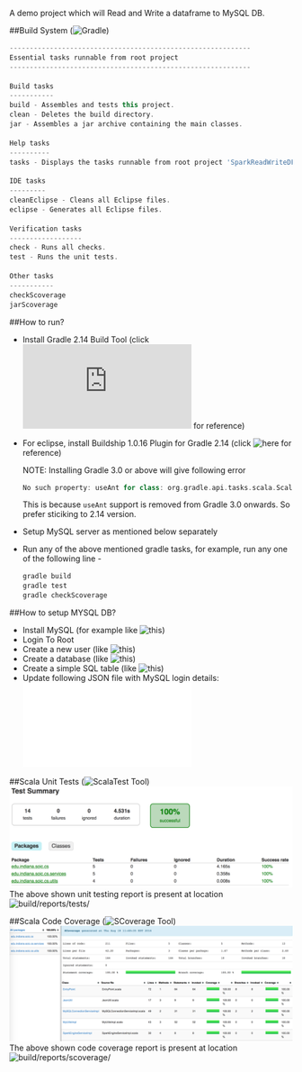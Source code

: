 A demo project which will Read and Write a dataframe to MySQL DB. 


##Build System  (![Gradle](https://discuss.gradle.org/t/gradle-2-14-1-released/18550))

```gradle
------------------------------------------------------------
Essential tasks runnable from root project
------------------------------------------------------------

Build tasks
-----------
build - Assembles and tests this project.
clean - Deletes the build directory.
jar - Assembles a jar archive containing the main classes.

Help tasks
----------
tasks - Displays the tasks runnable from root project 'SparkReadWriteDF'.

IDE tasks
---------
cleanEclipse - Cleans all Eclipse files.
eclipse - Generates all Eclipse files.

Verification tasks
------------------
check - Runs all checks.
test - Runs the unit tests.

Other tasks
-----------
checkScoverage
jarScoverage
```



##How to run?
- Install Gradle 2.14 Build Tool (click ![here](https://www.javacodegeeks.com/2013/04/how-to-install-gradle-2.html) for reference)
- For eclipse, install Buildship 1.0.16 Plugin for Gradle 2.14 (click ![here](https://projects.eclipse.org/projects/tools.buildship/releases/1.0.16) for reference)

    NOTE: Installing Gradle 3.0 or above will give following error
    ```gradle
    No such property: useAnt for class: org.gradle.api.tasks.scala.ScalaCompileOptions
    ```
    This is because ```useAnt``` support is removed from Gradle 3.0 onwards. So prefer sticiking to 2.14 version.
- Setup MySQL server as mentioned below separately
- Run any of the above mentioned gradle tasks, for example, run any one of the following line - 
    ```gradle
    gradle build
    gradle test
    gradle checkScoverage
    ```


##How to setup MYSQL DB?
- Install MySQL (for example like ![this](https://www.digitalocean.com/community/tutorials/how-to-install-mysql-on-ubuntu-14-04))
- Login To Root
- Create a new user (like ![this](https://www.digitalocean.com/community/tutorials/how-to-create-a-new-user-and-grant-permissions-in-mysql))
- Create a database (like ![this](http://www.liquidweb.com/kb/create-a-mysql-database-on-linux-via-command-line/))
- Create a simple SQL table (like ![this](http://www.w3schools.com/sql/sql_autoincrement.asp))
- Update following JSON file with MySQL login details: ![dbArgs.json](resources/main/dbArgs.json)




##Scala Unit Tests   (![ScalaTest Tool](http://www.scalatest.org/about))
![Scala Unit Testing Report](resources/images/test.summary.png)
The above shown unit testing report is present at location ![build/reports/tests/](build/reports/tests/)


##Scala Code Coverage  (![SCoverage Tool](http://scoverage.org/))
![Scala Code Coverage Report](resources/images/reportScoverage.png)
The above shown code coverage report is present at location ![build/reports/scoverage/](build/reports/scoverage/)


